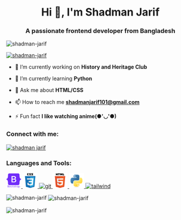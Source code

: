 <h1 align="center">Hi 👋, I'm Shadman Jarif</h1>
<h3 align="center">A passionate frontend developer from Bangladesh</h3>



<p align="left"> <img src="https://komarev.com/ghpvc/?username=shadman-jarif&label=Profile%20views&color=0e75b6&style=flat" alt="shadman-jarif" /> </p>

<p align="left"> <a href="https://github.com/ryo-ma/github-profile-trophy"><img src="https://github-profile-trophy.vercel.app/?username=shadman-jarif" alt="shadman-jarif" /></a> </p>

- 🔭 I’m currently working on **History and Heritage Club**

- 🌱 I’m currently learning **Python**

- 💬 Ask me about **HTML/CSS**

- 📫 How to reach me **shadmanjarif101@gmail.com**

- ⚡ Fun fact **I like watching anime(●'◡'●)**

<h3 align="left">Connect with me:</h3>
<p align="left">
<a href="https://fb.com/shadman jarif" target="blank"><img align="center" src="https://raw.githubusercontent.com/rahuldkjain/github-profile-readme-generator/master/src/images/icons/Social/facebook.svg" alt="shadman jarif" height="30" width="40" /></a>
</p>

<h3 align="left">Languages and Tools:</h3>
<p align="left"> <a href="https://getbootstrap.com" target="_blank" rel="noreferrer"> <img src="https://raw.githubusercontent.com/devicons/devicon/master/icons/bootstrap/bootstrap-plain-wordmark.svg" alt="bootstrap" width="40" height="40"/> </a> <a href="https://www.w3schools.com/css/" target="_blank" rel="noreferrer"> <img src="https://raw.githubusercontent.com/devicons/devicon/master/icons/css3/css3-original-wordmark.svg" alt="css3" width="40" height="40"/> </a> <a href="https://git-scm.com/" target="_blank" rel="noreferrer"> <img src="https://www.vectorlogo.zone/logos/git-scm/git-scm-icon.svg" alt="git" width="40" height="40"/> </a> <a href="https://www.w3.org/html/" target="_blank" rel="noreferrer"> <img src="https://raw.githubusercontent.com/devicons/devicon/master/icons/html5/html5-original-wordmark.svg" alt="html5" width="40" height="40"/> </a> <a href="https://www.python.org" target="_blank" rel="noreferrer"> <img src="https://raw.githubusercontent.com/devicons/devicon/master/icons/python/python-original.svg" alt="python" width="40" height="40"/> </a> <a href="https://tailwindcss.com/" target="_blank" rel="noreferrer"> <img src="https://www.vectorlogo.zone/logos/tailwindcss/tailwindcss-icon.svg" alt="tailwind" width="40" height="40"/> </a> </p>

<p><img align="left" src="https://github-readme-stats.vercel.app/api/top-langs?username=shadman-jarif&show_icons=true&theme=synthwave&locale=en&layout=compact" alt="shadman-jarif" /></p>

<p>&nbsp;<img align="center" src="https://github-readme-stats.vercel.app/api?username=shadman-jarif&show_icons=true&locale=en" alt="shadman-jarif" /></p>

<p><img align="center" src="https://github-readme-streak-stats.herokuapp.com/?user=shadman-jarif&" alt="shadman-jarif" /></p>

